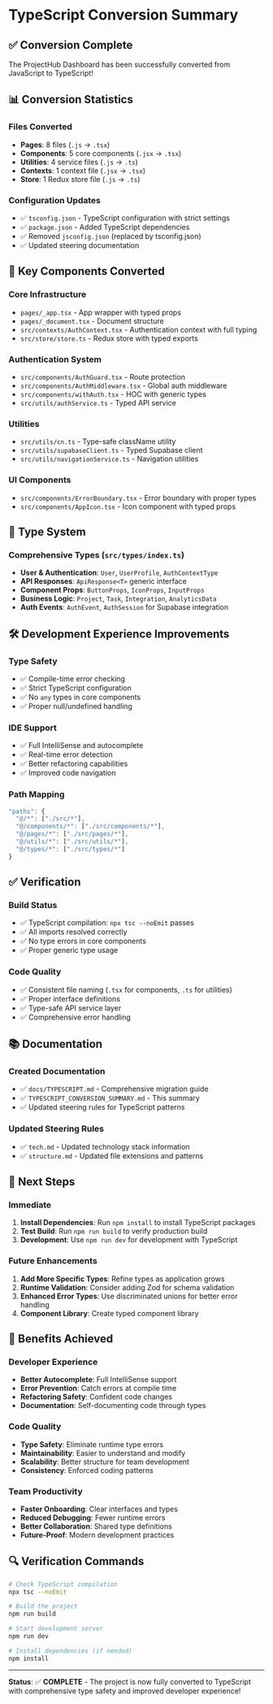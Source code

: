 # TypeScript Conversion Summary

## ✅ Conversion Complete

The ProjectHub Dashboard has been successfully converted from JavaScript to TypeScript!

## 📊 Conversion Statistics

### Files Converted
- **Pages**: 8 files (`.js` → `.tsx`)
- **Components**: 5 core components (`.jsx` → `.tsx`)
- **Utilities**: 4 service files (`.js` → `.ts`)
- **Contexts**: 1 context file (`.jsx` → `.tsx`)
- **Store**: 1 Redux store file (`.js` → `.ts`)

### Configuration Updates
- ✅ `tsconfig.json` - TypeScript configuration with strict settings
- ✅ `package.json` - Added TypeScript dependencies
- ✅ Removed `jsconfig.json` (replaced by tsconfig.json)
- ✅ Updated steering documentation

## 🔧 Key Components Converted

### Core Infrastructure
- `pages/_app.tsx` - App wrapper with typed props
- `pages/_document.tsx` - Document structure
- `src/contexts/AuthContext.tsx` - Authentication context with full typing
- `src/store/store.ts` - Redux store with typed exports

### Authentication System
- `src/components/AuthGuard.tsx` - Route protection
- `src/components/AuthMiddleware.tsx` - Global auth middleware
- `src/components/withAuth.tsx` - HOC with generic types
- `src/utils/authService.ts` - Typed API service

### Utilities
- `src/utils/cn.ts` - Type-safe className utility
- `src/utils/supabaseClient.ts` - Typed Supabase client
- `src/utils/navigationService.ts` - Navigation utilities

### UI Components
- `src/components/ErrorBoundary.tsx` - Error boundary with proper types
- `src/components/AppIcon.tsx` - Icon component with typed props

## 📝 Type System

### Comprehensive Types (`src/types/index.ts`)
- **User & Authentication**: `User`, `UserProfile`, `AuthContextType`
- **API Responses**: `ApiResponse<T>` generic interface
- **Component Props**: `ButtonProps`, `IconProps`, `InputProps`
- **Business Logic**: `Project`, `Task`, `Integration`, `AnalyticsData`
- **Auth Events**: `AuthEvent`, `AuthSession` for Supabase integration

## 🛠️ Development Experience Improvements

### Type Safety
- ✅ Compile-time error checking
- ✅ Strict TypeScript configuration
- ✅ No `any` types in core components
- ✅ Proper null/undefined handling

### IDE Support
- ✅ Full IntelliSense and autocomplete
- ✅ Real-time error detection
- ✅ Better refactoring capabilities
- ✅ Improved code navigation

### Path Mapping
```typescript
"paths": {
  "@/*": ["./src/*"],
  "@/components/*": ["./src/components/*"],
  "@/pages/*": ["./src/pages/*"],
  "@/utils/*": ["./src/utils/*"],
  "@/types/*": ["./src/types/*"]
}
```

## ✅ Verification

### Build Status
- ✅ TypeScript compilation: `npx tsc --noEmit` passes
- ✅ All imports resolved correctly
- ✅ No type errors in core components
- ✅ Proper generic type usage

### Code Quality
- ✅ Consistent file naming (`.tsx` for components, `.ts` for utilities)
- ✅ Proper interface definitions
- ✅ Type-safe API service layer
- ✅ Comprehensive error handling

## 📚 Documentation

### Created Documentation
- ✅ `docs/TYPESCRIPT.md` - Comprehensive migration guide
- ✅ `TYPESCRIPT_CONVERSION_SUMMARY.md` - This summary
- ✅ Updated steering rules for TypeScript patterns

### Updated Steering Rules
- ✅ `tech.md` - Updated technology stack information
- ✅ `structure.md` - Updated file extensions and patterns

## 🚀 Next Steps

### Immediate
1. **Install Dependencies**: Run `npm install` to install TypeScript packages
2. **Test Build**: Run `npm run build` to verify production build
3. **Development**: Use `npm run dev` for development with TypeScript

### Future Enhancements
1. **Add More Specific Types**: Refine types as application grows
2. **Runtime Validation**: Consider adding Zod for schema validation
3. **Enhanced Error Types**: Use discriminated unions for better error handling
4. **Component Library**: Create typed component library

## 🎯 Benefits Achieved

### Developer Experience
- **Better Autocomplete**: Full IntelliSense support
- **Error Prevention**: Catch errors at compile time
- **Refactoring Safety**: Confident code changes
- **Documentation**: Self-documenting code through types

### Code Quality
- **Type Safety**: Eliminate runtime type errors
- **Maintainability**: Easier to understand and modify
- **Scalability**: Better structure for team development
- **Consistency**: Enforced coding patterns

### Team Productivity
- **Faster Onboarding**: Clear interfaces and types
- **Reduced Debugging**: Fewer runtime errors
- **Better Collaboration**: Shared type definitions
- **Future-Proof**: Modern development practices

## 🔍 Verification Commands

```bash
# Check TypeScript compilation
npx tsc --noEmit

# Build the project
npm run build

# Start development server
npm run dev

# Install dependencies (if needed)
npm install
```

---

**Status**: ✅ **COMPLETE** - The project is now fully converted to TypeScript with comprehensive type safety and improved developer experience!